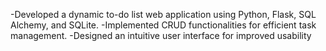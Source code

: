 -Developed a dynamic to-do list web application using Python, Flask, SQL Alchemy, and SQLite. -Implemented CRUD functionalities for efficient task management. -Designed an intuitive user interface for improved usability
